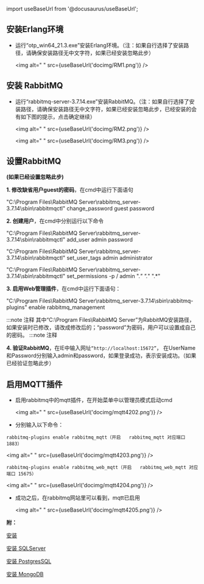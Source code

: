 
import useBaseUrl from '@docusaurus/useBaseUrl';

## 安装Erlang环境

* 运行“otp_win64_21.3.exe”安装Erlang环境。（注：如果自行选择了安装路径，请确保安装路径无中文字符，如果已经安装忽略此步）

  <img alt=" " src={useBaseUrl('docimg/RM1.png')} />

## 安装 RabbitMQ

* 运行“rabbitmq-server-3.7.14.exe”安装RabbitMQ。（注：如果自行选择了安装路径，请确保安装路径无中文字符，如果已经安装忽略此步，已经安装的会有如下图的提示，点击确定继续）

  <img alt=" " src={useBaseUrl('docimg/RM2.png')} />
  
  <img alt=" " src={useBaseUrl('docimg/RM3.png')} />

## 设置RabbitMQ

**(如果已经设置忽略此步)**

**1. 修改缺省用户guest的密码**，在cmd中运行下面语句

"C:\Program Files\RabbitMQ Server\rabbitmq_server-3.7.14\sbin\rabbitmqctl" change_password guest password

**2. 创建用户**，在cmd中分别运行以下命令

"C:\Program Files\RabbitMQ Server\rabbitmq_server-3.7.14\sbin\rabbitmqctl" add_user admin password

"C:\Program Files\RabbitMQ Server\rabbitmq_server-3.7.14\sbin\rabbitmqctl" set_user_tags admin administrator

"C:\Program Files\RabbitMQ Server\rabbitmq_server-3.7.14\sbin\rabbitmqctl" set_permissions -p / admin ".*" ".*" ".*"

**3. 启用Web管理插件**，在cmd中运行下面语句：

"C:\Program Files\RabbitMQ Server\rabbitmq_server-3.7.14\sbin\rabbitmq-plugins" enable rabbitmq_management

:::note 注释
其中“C:\Program Files\RabbitMQ Server”为RabbitMQ安装路径，如果安装时已修改，请改成修改后的；“password”为密码，用户可以设置成自己的密码。
:::note 注释

**4. 验证RabbitMQ**，在IE中输入网址`“http://localhost:15672”`， 在UserName和Password分别输入admin和password，如果登录成功，表示安装成功。（如果已经验证忽略此步）

## 启用MQTT插件

* 启用rabbitmq中的mqtt插件，在开始菜单中以管理员模式启动cmd

  <img alt=" " src={useBaseUrl('docimg/mqtt4202.png')} />

* 分别输入以下命令：

`rabbitmq-plugins enable rabbitmq_mqtt（开启   rabbitmq_mqtt 对应端口 1883）`

  <img alt=" " src={useBaseUrl('docimg/mqtt4203.png')} />

`rabbitmq-plugins enable rabbitmq_web_mqtt（开启   rabbitmq_web_mqtt 对应端口 15675）`

  <img alt=" " src={useBaseUrl('docimg/mqtt4204.png')} />

* 成功之后，在rabbitmq网站里可以看到，mqtt已启用

  <img alt=" " src={useBaseUrl('docimg/mqtt4205.png')} />

**附：**

[安装](安装/安装.md)

[安装 SQLServer](安装/安装SQLServer.md)

[安装 PostgresSQL](安装/安装PostgresSQL.md)

[安装 MongoDB](安装/安装MongoDB.md)